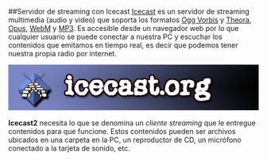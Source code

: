 ##Servidor de streaming con Icecast
[Icecast](http://icecast.org) es un servidor de streaming multimedia (audio y video) que soporta los formatos [Ogg Vorbis](http://www.vorbis.com) y [Theora](https://www.theora.org), [Opus](https://opus-codec.org), [WebM](https://www.webmproject.org) y [MP3](https://es.wikipedia.org/wiki/MP3). 
Es accesible desde un navegador web por lo que cualquier usuario se puede conectar a nuestra PC y escuchar los contenidos que emitamos en tiempo real, es decir que podemos tener nuestra propia radio por internet.

![Logo de Icecast](imgIcecast/icecastLogo.png)

**Icecast2** necesita lo que se denomina un _cliente streaming_ que le entregue contenidos para que funcione. Estos contenidos pueden ser archivos ubicados en una carpeta en la PC, un reproductor de CD, un micrófono conectado a la tarjeta de sonido, etc.


